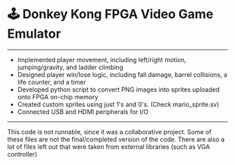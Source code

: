 # 🕹️ Donkey Kong FPGA Video Game Emulator
 ---
 - Implemented player movement, including left/right motion, jumping/gravity, and ladder climbing
 - Designed player win/lose logic, including fall damage, barrel collisions, a life counter, and a timer
 - Developed python script to convert PNG images into sprites uploaded onto FPGA on-chip memory
 - Created custom sprites using just 1's and 0's. (Check mario_sprite.sv)
 - Connected USB and HDMI peripherals for I/O

---
This code is not runnable, since it was a collaborative project. Some of these files are not the final/completed version of the code. There are also a lot of files left out that were taken from external libraries (such as VGA controller)
